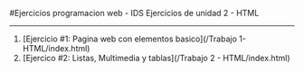 #Ejercicios programacion web - IDS
Ejercicios de unidad 2 - HTML

---
1. [Ejercicio #1: Pagina web con elementos basico](/Trabajo 1- HTML/index.html)
2. [Ejercico #2: Listas, Multimedia y tablas](/Trabajo 2 - HTML/index.html)
   
